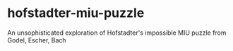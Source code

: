 # hofstadter-miu-puzzle


An unsophisticated exploration of Hofstadter's impossible MIU puzzle from Godel, Escher, Bach
